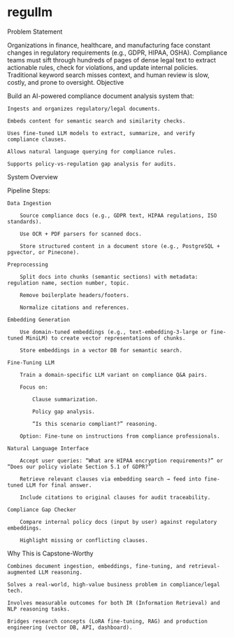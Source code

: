 # regullm
Problem Statement

Organizations in finance, healthcare, and manufacturing face constant changes in regulatory requirements (e.g., GDPR, HIPAA, OSHA). Compliance teams must sift through hundreds of pages of dense legal text to extract actionable rules, check for violations, and update internal policies.
Traditional keyword search misses context, and human review is slow, costly, and prone to oversight.
Objective

Build an AI-powered compliance document analysis system that:

    Ingests and organizes regulatory/legal documents.

    Embeds content for semantic search and similarity checks.

    Uses fine-tuned LLM models to extract, summarize, and verify compliance clauses.

    Allows natural language querying for compliance rules.

    Supports policy-vs-regulation gap analysis for audits.

System Overview

Pipeline Steps:

    Data Ingestion

        Source compliance docs (e.g., GDPR text, HIPAA regulations, ISO standards).

        Use OCR + PDF parsers for scanned docs.

        Store structured content in a document store (e.g., PostgreSQL + pgvector, or Pinecone).

    Preprocessing

        Split docs into chunks (semantic sections) with metadata: regulation name, section number, topic.

        Remove boilerplate headers/footers.

        Normalize citations and references.

    Embedding Generation

        Use domain-tuned embeddings (e.g., text-embedding-3-large or fine-tuned MiniLM) to create vector representations of chunks.

        Store embeddings in a vector DB for semantic search.

    Fine-Tuning LLM

        Train a domain-specific LLM variant on compliance Q&A pairs.

        Focus on:

            Clause summarization.

            Policy gap analysis.

            “Is this scenario compliant?” reasoning.

        Option: Fine-tune on instructions from compliance professionals.

    Natural Language Interface

        Accept user queries: “What are HIPAA encryption requirements?” or “Does our policy violate Section 5.1 of GDPR?”

        Retrieve relevant clauses via embedding search → feed into fine-tuned LLM for final answer.

        Include citations to original clauses for audit traceability.

    Compliance Gap Checker

        Compare internal policy docs (input by user) against regulatory embeddings.

        Highlight missing or conflicting clauses.

Why This is Capstone-Worthy

    Combines document ingestion, embeddings, fine-tuning, and retrieval-augmented LLM reasoning.

    Solves a real-world, high-value business problem in compliance/legal tech.

    Involves measurable outcomes for both IR (Information Retrieval) and NLP reasoning tasks.

    Bridges research concepts (LoRA fine-tuning, RAG) and production engineering (vector DB, API, dashboard).
